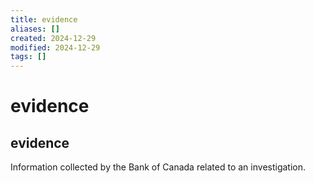 ```yaml
---
title: evidence
aliases: []
created: 2024-12-29
modified: 2024-12-29
tags: []
---
```

# evidence
## evidence

Information collected by the Bank of Canada related to an investigation.
